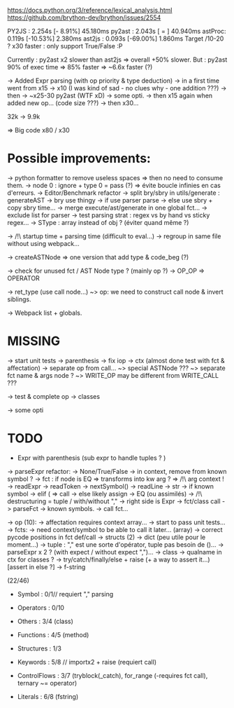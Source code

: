 https://docs.python.org/3/reference/lexical_analysis.html
https://github.com/brython-dev/brython/issues/2554

PY2JS      :  2.254s [- 8.91%]  45.180ms
    py2ast :  2.043s [   =   ]  40.940ms
    astProc:  0.119s [-10.53%]   2.380ms
    ast2js :  0.093s [-69.00%]   1.860ms
Target /10-20 ? x30 faster : only support True/False :P

Currently : py2ast x2 slower than ast2js => overall +50% slower.
But : py2ast 90% of exec time => 85% faster => ~6.6x faster (?)

-> Added Expr parsing (with op priority & type deduction)
    -> in a first time went from x15 -> x10 (I was kind of sad - no clues why - one addition ???)
    -> then -> ~x25-30 py2ast (WTF xD) -> some opti.
    -> then x15 again when added new op... (code size ???)
    -> then x30...

32k -> 9.9k

=> Big code x80 / x30

Possible improvements:
=====================

-> python formatter to remove useless spaces
    => then no need to consume them.
-> node 0 : ignore + type 0 = pass (?) => évite boucle infinies en cas d'erreurs.
-> Editor/Benchmark refactor
    -> split bry/sbry in utils/generate : generateAST
        -> bry use thingy
        -> if use parser parse
        -> else use sbry + copy sbry time...
    -> merge execute/ast/generate in one global fct...
    -> exclude list for parser
-> test parsing strat : regex vs by hand vs sticky regex...
-> SType : array instead of obj ? (éviter quand même ?)

-> /!\ startup time + parsing time (difficult to eval...)
-> regroup in same file without using webpack...

-> createASTNode => one version that add type & code_beg (?)

-> check for unused fct / AST Node type ? (mainly op ?)
-> OP_OP => OPERATOR

-> ret_type (use call node...) ~> op: we need to construct call node & invert siblings.

-> Webpack list + globals.

MISSING
=======

-> start unit tests
    -> parenthesis
    -> fix iop
    -> ctx (almost done test with fct & affectation)
    -> separate op from call...
        ~> special ASTNode ???
        ~> separate fct name & args node ?
        ~> WRITE_OP may be different from WRITE_CALL ???

-> test & complete op
-> classes

-> some opti

TODO
====

- Expr with parenthesis (sub expr to handle tuples ? )

-> parseExpr refactor:
    -> None/True/False -> in context, remove from known symbol ?
    -> fct : if node is EQ => transforms into kw arg ?
        => /!\ arg context !
    -> readExpr
        -> readToken
            -> nextSymbol()
    -> readLine
        -> str
            -> if known symbol
            -> elif ( => call
            -> else likely assign
        -> EQ (ou assimilés)
            -> /!\ destructuring = tuple / with/without ","
            -> right side is Expr
        -> fct/class call
            -> parseFct
        -> known symbols.
            -> call fct...

-> op (10):
-> affectation requires context array...
-> start to pass unit tests...
-> fcts:
    -> need context/symbol to be able to call it later... (array)
    -> correct pycode positions in fct def/call
-> structs (2)
    -> dict (peu utile pour le moment...)
    -> tuple : "," est une sorte d'opérator, tuple pas besoin de ()...
        -> parseExpr x 2 ? (with expect / without expect ",")...
-> class
    -> qualname in ctx for classes ?
-> try/catch/finally/else + raise (+ a way to assert it...) [assert in else ?]
-> f-string

(22/46)
- Symbol       : 0/1// requiert "," parsing
- Operators    : 0/10

- Others       : 3/4 (class)
- Functions    : 4/5 (method)

- Structures   : 1/3

- Keywords     : 5/8  // importx2 + raise (requiert call)
- ControlFlows : 3/7 (tryblock(_catch), for_range (-requires fct call), ternary ~= operator)

- Literals     : 6/8 (fstring)